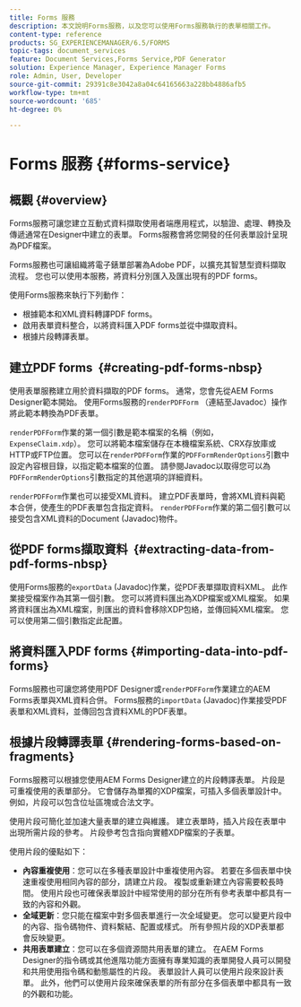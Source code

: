 ```yaml
---
title: Forms 服務
description: 本文說明Forms服務，以及您可以使用Forms服務執行的表單相關工作。
content-type: reference
products: SG_EXPERIENCEMANAGER/6.5/FORMS
topic-tags: document_services
feature: Document Services,Forms Service,PDF Generator
solution: Experience Manager, Experience Manager Forms
role: Admin, User, Developer
source-git-commit: 29391c8e3042a8a04c64165663a228bb4886afb5
workflow-type: tm+mt
source-wordcount: '685'
ht-degree: 0%

---
```


# Forms 服務 {#forms-service}

## 概觀 {#overview}

Forms服務可讓您建立互動式資料擷取使用者端應用程式，以驗證、處理、轉換及傳遞通常在Designer中建立的表單。 Forms服務會將您開發的任何表單設計呈現為PDF檔案。

Forms服務也可讓組織將電子錶單部署為Adobe PDF，以擴充其智慧型資料擷取流程。 您也可以使用本服務，將資料分別匯入及匯出現有的PDF forms。

使用Forms服務來執行下列動作：

* 根據範本和XML資料轉譯PDF forms。
* 啟用表單資料整合，以將資料匯入PDF forms並從中擷取資料。
* 根據片段轉譯表單。

## 建立PDF forms  {#creating-pdf-forms-nbsp}

使用表單服務建立用於資料擷取的PDF forms。 通常，您會先從AEM Forms Designer範本開始。 使用Forms服務的`renderPDFForm` （連結至Javadoc）操作將此範本轉換為PDF表單。

`renderPDFForm`作業的第一個引數是範本檔案的名稱（例如，`ExpenseClaim.xdp`）。 您可以將範本檔案儲存在本機檔案系統、CRX存放庫或HTTP或FTP位置。 您可以在`renderPDFForm`作業的`PDFFormRenderOptions`引數中設定內容根目錄，以指定範本檔案的位置。 請參閱Javadoc以取得您可以為`PDFFormRenderOptions`引數指定的其他選項的詳細資料。

`renderPDFForm`作業也可以接受XML資料。 建立PDF表單時，會將XML資料與範本合併，使產生的PDF表單包含指定資料。 `renderPDFForm`作業的第二個引數可以接受包含XML資料的Document (Javadoc)物件。

## 從PDF forms擷取資料  {#extracting-data-from-pdf-forms-nbsp}

使用Forms服務的`exportData` (Javadoc)作業，從PDF表單擷取資料XML。 此作業接受檔案作為其第一個引數。 您可以將資料匯出為XDP檔案或XML檔案。 如果將資料匯出為XML檔案，則匯出的資料會移除XDP包絡，並傳回純XML檔案。 您可以使用第二個引數指定此配置。

## 將資料匯入PDF forms {#importing-data-into-pdf-forms}

Forms服務也可讓您將使用PDF Designer或`renderPDFForm`作業建立的AEM Forms表單與XML資料合併。 Forms服務的`importData` (Javadoc)作業接受PDF表單和XML資料，並傳回包含資料XML的PDF表單。

## 根據片段轉譯表單 {#rendering-forms-based-on-fragments}

Forms服務可以根據您使用AEM Forms Designer建立的片段轉譯表單。 片段是可重複使用的表單部分。 它會儲存為單獨的XDP檔案，可插入多個表單設計中。 例如，片段可以包含位址區塊或合法文字。

使用片段可簡化並加速大量表單的建立與維護。 建立表單時，插入片段在表單中出現所需片段的參考。 片段參考包含指向實體XDP檔案的子表單。

使用片段的優點如下：

* **內容重複使用**：您可以在多種表單設計中重複使用內容。 若要在多個表單中快速重複使用相同內容的部分，請建立片段。 複製或重新建立內容需要較長時間。 使用片段也可確保表單設計中經常使用的部分在所有參考表單中都具有一致的內容和外觀。
* **全域更新**：您只能在檔案中對多個表單進行一次全域變更。 您可以變更片段中的內容、指令碼物件、資料繫結、配置或樣式。 所有參照片段的XDP表單都會反映變更。
* **共用表單建立**：您可以在多個資源間共用表單的建立。 在AEM Forms Designer的指令碼或其他進階功能方面擁有專業知識的表單開發人員可以開發和共用使用指令碼和動態屬性的片段。 表單設計人員可以使用片段來設計表單。 此外，他們可以使用片段來確保表單的所有部分在多個表單中都具有一致的外觀和功能。
